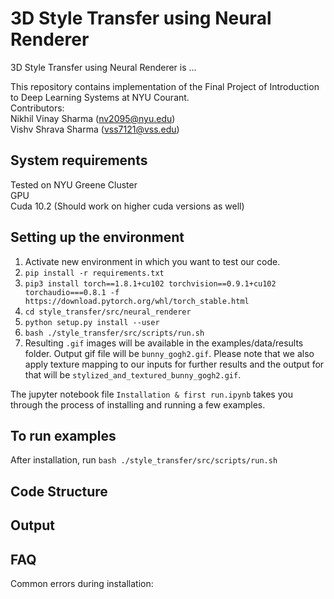# 3D Style Transfer using Neural Renderer

3D Style Transfer using Neural Renderer is ...

This repository contains implementation of the Final Project of Introduction to Deep Learning Systems at NYU Courant. <br>
Contributors: <br>
Nikhil Vinay Sharma (nv2095@nyu.edu) <br>
Vishv Shrava Sharma (vss7121@vss.edu) <br>

## System requirements
Tested on NYU Greene Cluster</br>
GPU </br>
Cuda 10.2 (Should work on higher cuda versions as well) </br>

## Setting up the environment
1. Activate new environment in which you want to test our code.
2. `pip install -r requirements.txt`
3. `pip3 install torch==1.8.1+cu102 torchvision==0.9.1+cu102 torchaudio===0.8.1 -f https://download.pytorch.org/whl/torch_stable.html`
4. `cd style_transfer/src/neural_renderer`
5. `python setup.py install --user`
6. `bash ./style_transfer/src/scripts/run.sh`
7. Resulting `.gif` images will be available in the examples/data/results folder. Output gif file will be `bunny_gogh2.gif`. Please note that we also apply texture mapping to our inputs for further results and the output for that will be `stylized_and_textured_bunny_gogh2.gif`.

The jupyter notebook file `Installation & first run.ipynb` takes you through the process of installing and running a few examples.

## To run examples
After installation, run `bash ./style_transfer/src/scripts/run.sh`

## Code Structure

## Output



## FAQ

Common errors during installation:

